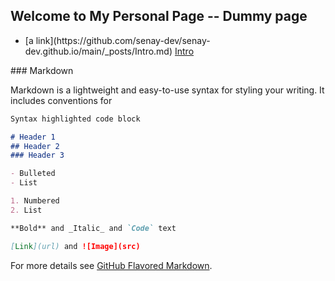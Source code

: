 ## Welcome to My Personal Page -- Dummy page


<ul>
 <li>
  [a link](https://github.com/senay-dev/senay-dev.github.io/main/_posts/Intro.md)
 <a href="https://raw.githubusercontent.com/senay-dev/senay-dev.github.io/main/_posts/Intro.md">Intro</a>
 </li>
</ul>
### Markdown

Markdown is a lightweight and easy-to-use syntax for styling your writing. It includes conventions for

```markdown
Syntax highlighted code block

# Header 1
## Header 2
### Header 3

- Bulleted
- List

1. Numbered
2. List

**Bold** and _Italic_ and `Code` text

[Link](url) and ![Image](src)
```

For more details see [GitHub Flavored Markdown](https://guides.github.com/features/mastering-markdown/).

